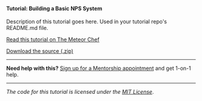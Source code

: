#### Tutorial: Building a Basic NPS System

Description of this tutorial goes here. Used in your tutorial repo's README.md file.

[Read this tutorial on The Meteor Chef](https://themeteorchef.com/tutorials/building-a-basic-nps-system)  

[Download the source (.zip)](https://github.com/themeteorchef/building-a-basic-nps-system/archive/master.zip)

---

**Need help with this?** [Sign up for a Mentorship appointment](https://themeteorchef.com/mentorship?readme=building-a-basic-nps-system) and get 1-on-1 help.

---

_The code for this tutorial is licensed under the [MIT License](http://opensource.org/licenses/MIT)_.
